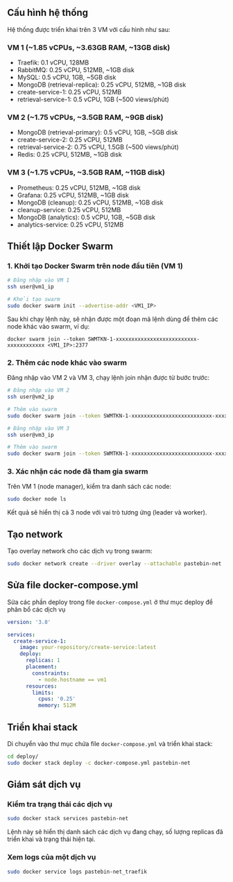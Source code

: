 ## Cấu hình hệ thống

Hệ thống được triển khai trên 3 VM với cấu hình như sau:

### VM 1 (~1.85 vCPUs, ~3.63GB RAM, ~13GB disk)
- Traefik: 0.1 vCPU, 128MB
- RabbitMQ: 0.25 vCPU, 512MB, ~1GB disk
- MySQL: 0.5 vCPU, 1GB, ~5GB disk
- MongoDB (retrieval-replica): 0.25 vCPU, 512MB, ~1GB disk
- create-service-1: 0.25 vCPU, 512MB
- retrieval-service-1: 0.5 vCPU, 1GB (~500 views/phút)

### VM 2 (~1.75 vCPUs, ~3.5GB RAM, ~9GB disk)
- MongoDB (retrieval-primary): 0.5 vCPU, 1GB, ~5GB disk
- create-service-2: 0.25 vCPU, 512MB
- retrieval-service-2: 0.75 vCPU, 1.5GB (~500 views/phút)
- Redis: 0.25 vCPU, 512MB, ~1GB disk

### VM 3 (~1.75 vCPUs, ~3.5GB RAM, ~11GB disk)
- Prometheus: 0.25 vCPU, 512MB, ~1GB disk
- Grafana: 0.25 vCPU, 512MB, ~1GB disk
- MongoDB (cleanup): 0.25 vCPU, 512MB, ~1GB disk
- cleanup-service: 0.25 vCPU, 512MB
- MongoDB (analytics): 0.5 vCPU, 1GB, ~5GB disk
- analytics-service: 0.25 vCPU, 512MB

## Thiết lập Docker Swarm

### 1. Khởi tạo Docker Swarm trên node đầu tiên (VM 1)

```bash
# Đăng nhập vào VM 1
ssh user@vm1_ip

# Khởi tạo swarm
sudo docker swarm init --advertise-addr <VM1_IP>
```

Sau khi chạy lệnh này, sẽ nhận được một đoạn mã lệnh dùng để thêm các node khác vào swarm, ví dụ:

```
docker swarm join --token SWMTKN-1-xxxxxxxxxxxxxxxxxxxxxxxxxx-xxxxxxxxxxxx <VM1_IP>:2377
```

### 2. Thêm các node khác vào swarm

Đăng nhập vào VM 2 và VM 3, chạy lệnh join nhận được từ bước trước:

```bash
# Đăng nhập vào VM 2
ssh user@vm2_ip

# Thêm vào swarm
sudo docker swarm join --token SWMTKN-1-xxxxxxxxxxxxxxxxxxxxxxxxxx-xxxxxxxxxxxx <VM1_IP>:2377

# Đăng nhập vào VM 3
ssh user@vm3_ip

# Thêm vào swarm
sudo docker swarm join --token SWMTKN-1-xxxxxxxxxxxxxxxxxxxxxxxxxx-xxxxxxxxxxxx <VM1_IP>:2377
```

### 3. Xác nhận các node đã tham gia swarm

Trên VM 1 (node manager), kiểm tra danh sách các node:

```bash
sudo docker node ls
```

Kết quả sẽ hiển thị cả 3 node với vai trò tương ứng (leader và worker).

## Tạo network

Tạo overlay network cho các dịch vụ trong swarm:

```bash
sudo docker network create --driver overlay --attachable pastebin-net
```

## Sửa file docker-compose.yml

Sửa các phần deploy trong file `docker-compose.yml` ở thư mục deploy để phân bổ các dịch vụ

```yaml
version: '3.8'

services:
  create-service-1:
    image: your-repository/create-service:latest
    deploy:
      replicas: 1
      placement:
        constraints:
          - node.hostname == vm1
      resources:
        limits:
          cpus: '0.25'
          memory: 512M
```

## Triển khai stack

Di chuyển vào thư mục chứa file `docker-compose.yml` và triển khai stack:

```bash
cd deploy/
sudo docker stack deploy -c docker-compose.yml pastebin-net
```

## Giám sát dịch vụ

### Kiểm tra trạng thái các dịch vụ

```bash
sudo docker stack services pastebin-net
```

Lệnh này sẽ hiển thị danh sách các dịch vụ đang chạy, số lượng replicas đã triển khai và trạng thái hiện tại.

### Xem logs của một dịch vụ

```bash
sudo docker service logs pastebin-net_traefik
```